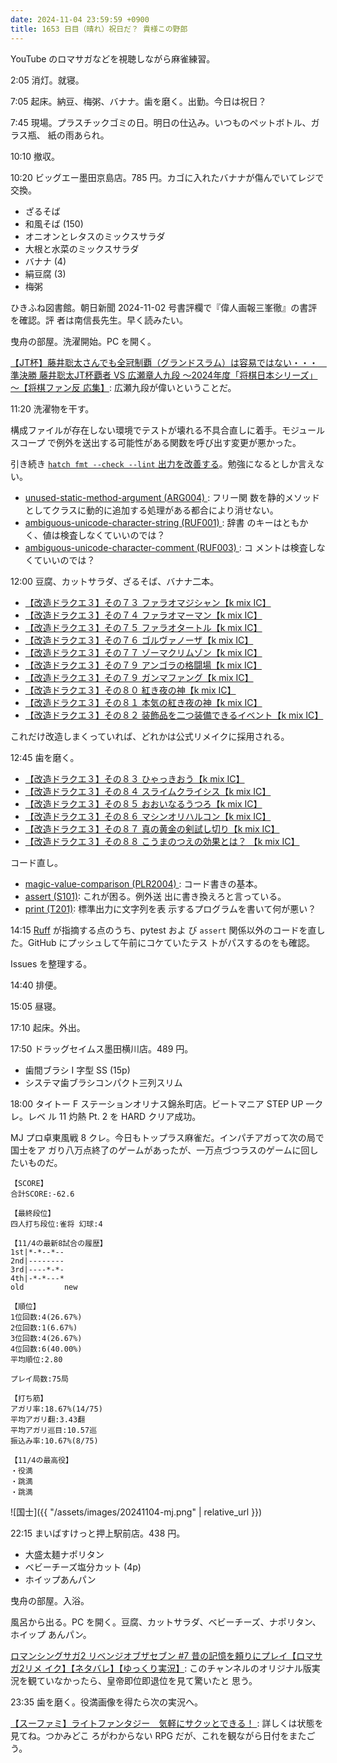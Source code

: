 ```yaml
---
date: 2024-11-04 23:59:59 +0900
title: 1653 日目（晴れ）祝日だ？ 貴様この野郎
---
```


YouTube のロマサガなどを視聴しながら麻雀練習。

2:05 消灯。就寝。

7:05 起床。納豆、梅粥、バナナ。歯を磨く。出勤。今日は祝日？

7:45 現場。プラスチックゴミの日。明日の仕込み。いつものペットボトル、ガラス瓶、
紙の雨あられ。

10:10 撤収。

10:20 ビッグエー墨田京島店。785 円。カゴに入れたバナナが傷んでいてレジで交換。

* ざるそば
* 和風そば (150)
* オニオンとレタスのミックスサラダ
* 大根と水菜のミックスサラダ
* バナナ (4)
* 絹豆腐 (3)
* 梅粥

ひきふね図書館。朝日新聞 2024-11-02 号書評欄で『偉人画報三峯徹』の書評を確認。評
者は南信長先生。早く読みたい。

曳舟の部屋。洗濯開始。PC を開く。

[【JT杯】藤井聡太さんでも全冠制覇（グランドスラム）は容易ではない・・・　準決勝
藤井聡太JT杯覇者 VS 広瀬章人九段 ～2024年度「将棋日本シリーズ」～【将棋ファン反
応集】](https://www.youtube.com/watch?v=YG_UVv4IkJY): 広瀬九段が偉いということだ。

11:20 洗濯物を干す。

構成ファイルが存在しない環境でテストが壊れる不具合直しに着手。モジュールスコープ
で例外を送出する可能性がある関数を呼び出す変更が悪かった。

引き続き [`hatch fmt --check --lint` 出力を改善する][29]。勉強になるとしか言えな
い。

* [unused-static-method-argument (ARG004)
  ](https://docs.astral.sh/ruff/rules/unused-static-method-argument/): フリー関
  数を静的メソッドとしてクラスに動的に追加する処理がある都合により消せない。
* [ambiguous-unicode-character-string (RUF001)
  ](https://docs.astral.sh/ruff/rules/ambiguous-unicode-character-string/): 辞書
  のキーはともかく、値は検査しなくていいのでは？
* [ambiguous-unicode-character-comment (RUF003)
  ](https://docs.astral.sh/ruff/rules/ambiguous-unicode-character-comment/): コ
  メントは検査しなくていいのでは？

12:00 豆腐、カットサラダ、ざるそば、バナナ二本。

* [【改造ドラクエ３】その７３ ファラオマジシャン【k mix IC】](https://www.youtube.com/watch?v=P7fz5lErZzM)
* [【改造ドラクエ３】その７４ ファラオマーマン【k mix IC】](https://www.youtube.com/watch?v=jkUXZTuDrgE)
* [【改造ドラクエ３】その７５ ファラオタートル【k mix IC】](https://www.youtube.com/watch?v=KsdjfRTyB30)
* [【改造ドラクエ３】その７６ ゴルヴァノーザ【k mix IC】](https://www.youtube.com/watch?v=122uxByeo6o)
* [【改造ドラクエ３】その７７ ゾーマクリムゾン【k mix IC】](https://www.youtube.com/watch?v=-aH87ZEPJJY)
* [【改造ドラクエ３】その７９ アンゴラの格闘場【k mix IC】](https://www.youtube.com/watch?v=7vVur91dKzM)
* [【改造ドラクエ３】その７９ ガンマファング【k mix IC】](https://www.youtube.com/watch?v=qIJ72mZax1A)
* [【改造ドラクエ３】その８０ 紅き夜の神【k mix IC】](https://www.youtube.com/watch?v=uyw4RtS9dyg)
* [【改造ドラクエ３】その８１ 本気の紅き夜の神【k mix IC】](https://www.youtube.com/watch?v=gBu_q7wvUiA)
* [【改造ドラクエ３】その８２ 装飾品を二つ装備できるイベント【k mix IC】](https://www.youtube.com/watch?v=UcsR_jQQr6Q)

これだけ改造しまくっていれば、どれかは公式リメイクに採用される。

12:45 歯を磨く。

* [【改造ドラクエ３】その８３ ひゃっきおう【k mix IC】](https://www.youtube.com/watch?v=IH1yirqaOk8)
* [【改造ドラクエ３】その８４ スライムクライシス【k mix IC】](https://www.youtube.com/watch?v=ZH3GKbrbriQ)
* [【改造ドラクエ３】その８５ おおいなるうつろ【k mix IC】](https://www.youtube.com/watch?v=t4iGMSavT18)
* [【改造ドラクエ３】その８６ マシンオリハルコン【k mix IC】](https://www.youtube.com/watch?v=ee15YZAG-hM)
* [【改造ドラクエ３】その８７ 真の黄金の剣試し切り【k mix IC】](https://www.youtube.com/watch?v=LfE0EbROXrs)
* [【改造ドラクエ３】その８８ こうまのつえの効果とは？ 【k mix IC】](https://www.youtube.com/watch?v=w1ttthprteo)

コード直し。

* [magic-value-comparison (PLR2004)
  ](https://docs.astral.sh/ruff/rules/magic-value-comparison/): コード書きの基本。
* [assert (S101)](https://docs.astral.sh/ruff/rules/assert/): これが困る。例外送
  出に書き換えろと言っている。
* [print (T201)](https://docs.astral.sh/ruff/rules/print/): 標準出力に文字列を表
  示するプログラムを書いて何が悪い？

14:15 [Ruff](https://docs.astral.sh/ruff/rules/) が指摘する点のうち、pytest およ
び `assert` 関係以外のコードを直した。GitHub にプッシュして午前にコケていたテス
トがパスするのをも確認。

Issues を整理する。

14:40 排便。

15:05 昼寝。

17:10 起床。外出。

17:50 ドラッグセイムス墨田横川店。489 円。

* 歯間ブラシ I 字型 SS (15p)
* システマ歯ブラシコンパクト三列スリム

18:00 タイトー F ステーションオリナス錦糸町店。ビートマニア STEP UP 一クレ。レベ
ル 11 灼熱 Pt. 2 を HARD クリア成功。

MJ プロ卓東風戦 8 クレ。今日もトップラス麻雀だ。インパチアガって次の局で国士をア
ガり八万点終了のゲームがあったが、一万点づつラスのゲームに回したいものだ。

```text
【SCORE】
合計SCORE:-62.6

【最終段位】
四人打ち段位:雀将 幻球:4

【11/4の最新8試合の履歴】
1st|*-*--*--
2nd|--------
3rd|----*-*-
4th|-*-*---*
old         new

【順位】
1位回数:4(26.67%)
2位回数:1(6.67%)
3位回数:4(26.67%)
4位回数:6(40.00%)
平均順位:2.80

プレイ局数:75局

【打ち筋】
アガリ率:18.67%(14/75)
平均アガリ翻:3.43翻
平均アガリ巡目:10.57巡
振込み率:10.67%(8/75)

【11/4の最高役】
・役満
・跳満
・跳満
```

![国士]({{ "/assets/images/20241104-mj.png" | relative_url }})

22:15 まいばすけっと押上駅前店。438 円。

* 大盛太麺ナポリタン
* ベビーチーズ塩分カット (4p)
* ホイップあんパン

曳舟の部屋。入浴。

風呂から出る。PC を開く。豆腐、カットサラダ、ベビーチーズ、ナポリタン、ホイップ
あんパン。

[ロマンシングサガ2 リベンジオブザセブン #7 昔の記憶を頼りにプレイ【ロマサガ2リメ
イク】【ネタバレ】【ゆっくり実況】](https://www.youtube.com/watch?v=1WSej_rJJAg):
このチャンネルのオリジナル版実況を観ていなかったら、皇帝即位即退位を見て驚いたと
思う。

23:35 歯を磨く。役満画像を得たら次の実況へ。

[【スーファミ】ライトファンタジー　気軽にサクッとできる！
](https://www.youtube.com/watch?v=HMXKJrTuFEw): 詳しくは状態を見てね。つかみどこ
ろがわからない RPG だが、これを観ながら日付をまたごう。

[29]: <https://github.com/showa-yojyo/dqutils/issues/29>
